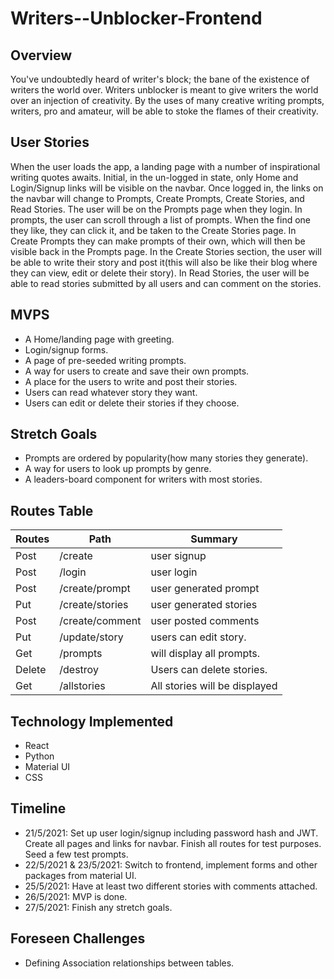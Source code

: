 # Writers--Unblocker-Frontend

## Overview
You've undoubtedly heard of writer's block; the bane of the existence of writers the world over. Writers unblocker is meant to give writers the world over an injection of creativity. By the uses of many creative writing prompts, writers, pro and amateur, will be able to stoke the flames of their creativity.

## User Stories
When the user loads the app, a landing page with a number of inspirational writing quotes awaits. Initial, in the un-logged in state, only Home and Login/Signup links will be visible on the navbar. Once logged in, the links on the navbar will change to Prompts, Create Prompts, Create Stories, and Read Stories. The user will be on the Prompts page when they login. In prompts, the user can scroll through a list of prompts. When the find one they like, they can click it, and be taken to the Create Stories page. In Create Prompts they can make prompts of their own, which will then be visible back in the Prompts page. In the Create Stories section, the user will be able to write their story and post it(this will also be like their blog where they can view, edit or delete their story). In Read Stories, the user will be able to read stories submitted by all users and can comment on the stories.

## MVPS
* A Home/landing page with greeting.
* Login/signup forms.
* A page of pre-seeded writing prompts.
* A way for users to create and save their own prompts.
* A place for the users to write and post their stories.
* Users can read whatever story they want.
* Users can edit or delete their stories if they choose.

## Stretch Goals
* Prompts are ordered by popularity(how many stories they generate).
* A way for users to look up prompts by genre.
* A leaders-board component for writers with most stories.

## Routes Table

| Routes      | Path            |Summary                           |
| ------------|-----------------|----------------------------------|                  
| Post        | /create         | user signup                      |
| Post        | /login          | user login                       |
| Post        | /create/prompt  | user generated prompt            |
| Put         | /create/stories | user generated stories           |
| Post        | /create/comment | user posted comments             |
| Put         | /update/story   | users can edit story.            |
| Get         | /prompts        | will display all prompts.        |
| Delete      | /destroy        | Users can delete stories.        |
| Get         | /allstories     | All stories will be displayed    |

## Technology Implemented
* React
* Python
* Material UI
* CSS

## Timeline
* 21/5/2021: Set up user login/signup including password hash and JWT. Create all pages and links for navbar. Finish all routes for test purposes. Seed a few test prompts.
* 22/5/2021 & 23/5/2021: Switch to frontend, implement forms and other packages from material UI.
* 25/5/2021: Have at least two different stories with comments attached.
* 26/5/2021: MVP is done.
* 27/5/2021: Finish any stretch goals.

## Foreseen Challenges
* Defining Association relationships between tables.
